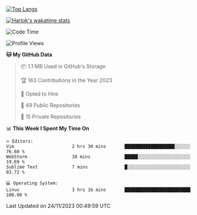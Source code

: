 [![Top Langs](https://github-readme-stats.vercel.app/api/top-langs/?username=remisiki&theme=dracula&layout=compact&hide=Jupyter%20Notebook,CSS,HTML&langs_count=10&exclude_repo=GMM-Demux-GUI)](https://github.com/anuraghazra/github-readme-stats)

[![Harlok's wakatime stats](https://github-readme-stats.vercel.app/api/wakatime?username=@remisiki&theme=dracula&layout=compact&langs_count=10&hide=other,html,css,text,json,markdown,jupyter)](https://github.com/anuraghazra/github-readme-stats)

<!--START_SECTION:waka-->
![Code Time](http://img.shields.io/badge/Code%20Time-566%20hrs%2018%20mins-blue)

![Profile Views](http://img.shields.io/badge/Profile%20Views-6-blue)

**🐱 My GitHub Data** 

> 📦 1.1 MB Used in GitHub's Storage 
 > 
> 🏆 163 Contributions in the Year 2023
 > 
> 💼 Opted to Hire
 > 
> 📜 49 Public Repositories 
 > 
> 🔑 15 Private Repositories 
 > 
📊 **This Week I Spent My Time On** 

```text
🔥 Editors: 
Vim                      2 hrs 30 mins       ███████████████████░░░░░░   76.60 % 
WebStorm                 38 mins             █████░░░░░░░░░░░░░░░░░░░░   19.69 % 
Sublime Text             7 mins              █░░░░░░░░░░░░░░░░░░░░░░░░   03.72 % 

💻 Operating System: 
Linux                    3 hrs 16 mins       █████████████████████████   100.00 % 
```


 Last Updated on 24/11/2023 00:49:59 UTC
<!--END_SECTION:waka-->
